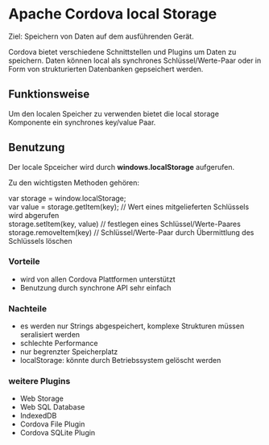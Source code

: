 # Apache Cordova local Storage

Ziel: Speichern von Daten auf dem ausführenden Gerät.

Cordova bietet verschiedene Schnittstellen und Plugins um Daten zu speichern.
Daten können local als synchrones Schlüssel/Werte-Paar oder in Form von strukturierten Datenbanken gepseichert werden.

## Funktionsweise

Um den localen Speicher zu verwenden bietet die local storage Komponente ein synchrones key/value Paar.

## Benutzung

Der locale Spceicher wird durch __windows.localStorage__ aufgerufen.

Zu den wichtigsten Methoden gehören:

var storage = window.localStorage;     
var value = storage.getItem(key); // Wert eines mitgelieferten Schlüssels wird abgerufen     
storage.setItem(key, value)       // festlegen eines Schlüssel/Werte-Paares      
storage.removeItem(key)           // Schlüssel/Werte-Paar durch Übermittlung des Schlüssels löschen    

### Vorteile

* wird von allen Cordova Plattformen unterstützt
* Benutzung durch synchrone API sehr einfach

### Nachteile
* es werden nur Strings abgespeichert, komplexe Strukturen müssen seralisiert werden
* schlechte Performance
* nur begrenzter Speicherplatz
* localStorage: könnte durch Betriebssystem gelöscht werden

### weitere Plugins
* Web Storage
* Web SQL Database
* IndexedDB
* Cordova File Plugin
* Cordova SQLite Plugin
